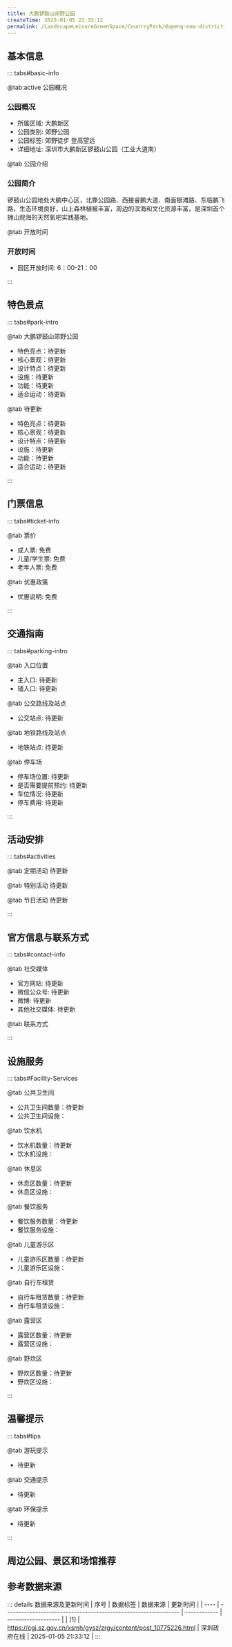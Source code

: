 ```yaml
---
title: 大鹏锣鼓山郊野公园
createTime: 2025-01-05 21:33:12
permalink: /LandscapeLeisureGreenSpace/CountryPark/dapeng-new-district-dapeng-luogu-mountain-country-park/
---
```



<script setup>
import ImageSwiper from '/.vuepress/theme/components/ImageSwiper.vue'
// 轮播图数据
const swiperItems = [
    {
      link: 'https://cgj.sz.gov.cn/img/4/4005/4005956/10775226.png',
      title: '大鹏锣鼓山郊野公园',
      description: '锣鼓山公园地处大鹏中心区，北靠公园路、西接睿鹏大道、南面银滩路、东临鹏飞路，生态环境良好，山上森林植被丰富，周边的滨海和文化资源丰富，是深圳首个拥山观海的天然氧吧实践基地。...',
      author: '深圳政府在线',
      date: '2025/01/05'
    },
  {
      link: 'https://cgj.sz.gov.cn/img/4/4005/4005956/10775226.png',
      title: '大鹏锣鼓山郊野公园',
      description: '锣鼓山公园地处大鹏中心区，北靠公园路、西接睿鹏大道、南面银滩路、东临鹏飞路，生态环境良好，山上森林植被丰富，周边的滨海和文化资源丰富，是深圳首个拥山观海的天然氧吧实践基地。...',
      author: '深圳政府在线',
      date: '2025/01/05'
    }
]
// 配置项
const swiperConfig = {
  height: 500,
  showInfo: true
}
</script>
<!-- 轮播图组件 -->
<ImageSwiper :items="swiperItems" :config="swiperConfig" />



## 基本信息

::: tabs#basic-info

@tab:active 公园概况
### 公园概况
- 所属区域: 大鹏新区
- 公园类别: 郊野公园
- 公园标签: 郊野徒步 登高望远
- 详细地址: 深圳市大鹏新区锣鼓山公园（工业大道南）

@tab 公园介绍
### 公园简介
锣鼓山公园地处大鹏中心区，北靠公园路、西接睿鹏大道、南面银滩路、东临鹏飞路，生态环境良好，山上森林植被丰富，周边的滨海和文化资源丰富，是深圳首个拥山观海的天然氧吧实践基地。

@tab 开放时间
### 开放时间
- 园区开放时间: 6：00-21：00

:::

## 特色景点

::: tabs#park-intro

@tab 大鹏锣鼓山郊野公园
<ImageCard
        image="https://cgj.sz.gov.cn/images/index20230710_1.png"
          title="大鹏锣鼓山郊野公园"
          description="锣鼓山郊野公园拥有一段具有大鹏特色的“六道合一”多功能绿道。绿道沿途有简易休憩节点8处、观景亭2处，人们可在观景亭处远眺烟波缥缈的大亚湾和具有“深圳第二高峰”之称的七娘山，感受锣鼓山郊野公园拥山观海的优越地理位置，将大鹏美景尽收眼底。"
          date=""
          author="深圳政府在线"
        />
      

- 特色亮点：待更新
- 核心景观：待更新
- 设计特点：待更新
- 设施：待更新
- 功能：待更新
- 适合运动：待更新

@tab 待更新
<ImageCard
        image="https://cgj.sz.gov.cn/images/index20230710_1.png"
          title="大鹏锣鼓山郊野公园"
          description="锣鼓山郊野公园拥有一段具有大鹏特色的“六道合一”多功能绿道。绿道沿途有简易休憩节点8处、观景亭2处，人们可在观景亭处远眺烟波缥缈的大亚湾和具有“深圳第二高峰”之称的七娘山，感受锣鼓山郊野公园拥山观海的优越地理位置，将大鹏美景尽收眼底。"
          date=""
          author="深圳政府在线"
        />
      

- 特色亮点：待更新
- 核心景观：待更新
- 设计特点：待更新
- 设施：待更新
- 功能：待更新
- 适合运动：待更新

:::

## 门票信息

::: tabs#ticket-info

@tab 票价
- 成人票: 免费
- 儿童/学生票: 免费
- 老年人票: 免费

@tab 优惠政策
- 优惠说明: 免费

:::

## 交通指南

::: tabs#parking-intro

@tab 入口位置
- 主入口: 待更新
- 辅入口: 待更新

@tab 公交路线及站点
- 公交站点: 待更新

@tab 地铁路线及站点
- 地铁站点: 待更新

@tab 停车场
- 停车场位置: 待更新
- 是否需要提前预约: 待更新
- 车位情况: 待更新
- 停车费用: 待更新

:::

## 活动安排

::: tabs#activities

@tab 定期活动
待更新

@tab 特别活动
待更新

@tab 节日活动
待更新

:::

## 官方信息与联系方式

::: tabs#contact-info

@tab 社交媒体
- 官方网站: 待更新
- 微信公众号: 待更新
- 微博: 待更新
- 其他社交媒体: 待更新

@tab 联系方式

:::

## 设施服务

::: tabs#Facility-Services

@tab 公共卫生间
- 公共卫生间数量：待更新
- 公共卫生间设施：

@tab 饮水机
- 饮水机数量：待更新
- 饮水机设施：

@tab 休息区
- 休息区数量：待更新
- 休息区设施：

@tab 餐饮服务
- 餐饮服务数量：待更新
- 餐饮服务设施：

@tab 儿童游乐区
- 儿童游乐区数量：待更新
- 儿童游乐区设施：

@tab 自行车租赁
- 自行车租赁数量：待更新
- 自行车租赁设施：

@tab 露营区
- 露营区数量：待更新
- 露营区设施：

@tab 野炊区
- 野炊区数量：待更新
- 野炊区设施：

:::

## 温馨提示

::: tabs#tips

@tab 游玩提示
- 待更新

@tab 交通提示
- 待更新

@tab 环保提示
- 待更新

:::

## 周边公园、景区和场馆推荐

<CardGrid>
  <ImageCard
        image="https://cgj.sz.gov.cn/img/4/4006/4006110/10775588.jpg"
        title="待更新"
        description="深圳大鹏半岛国家地质公园园区面积46.07平方公里，是深圳市唯一一家国家级地质类自然公园。公园内自然资源丰富，亿万年前的古火山遗迹，优美的海岸地貌，9"
        href="/LandscapeLeisureGreenSpace/GeologicalPark/Dapeng Peninsula National Geopark"
        author="深圳政府在线"
        date="2025/01/02"
      />
      <ImageCard
        image="https://cgj.sz.gov.cn/img/4/4006/4006110/10775588.jpg"
        title="待更新"
        description="深圳大鹏半岛国家地质公园园区面积46.07平方公里，是深圳市唯一一家国家级地质类自然公园。公园内自然资源丰富，亿万年前的古火山遗迹，优美的海岸地貌，9"
        href="/LandscapeLeisureGreenSpace/GeologicalPark/Dapeng Peninsula National Geopark"
        author="深圳政府在线"
        date="2025/01/02"
      />
    </CardGrid>


## 参考数据来源

::: details 数据来源及更新时间
| 序号 | 数据标签                                                        | 数据来源     | 更新时间            |
| ---- | --------------------------------------------------------------- | ------------ | ------------------- |
| [1]  | https://cgj.sz.gov.cn/xsmh/gysz/zrgy/content/post_10775226.html | 深圳政府在线 | 2025-01-05 21:33:12 |
:::


